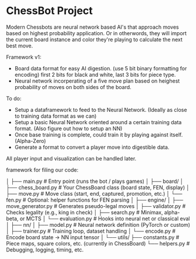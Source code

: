 # ChessBot Project

Modern Chessbots are neural network based AI's that approach moves based on highest probability application. Or in otherwords, they will import the current board instance and color they're playing to calculate the next best move.

Framework v1:
- Board data format for easy AI digestion. (use 5 bit binary formatting for encoding) first 2 bits for black and white, last 3 bits for piece type.
- Neural network incorperating of a five move plan based on heighest probability of moves on both sides of the board.

To do:
- Setup a dataframework to feed to the Neural Network. (Ideally as close to training data format as we can)
- Setup a basic Neural Network oriented around a certain training data format. (Also figure out how to setup an NN)
- Once base training is complete, could train it by playing against itself. (Alpha-Zero)
- Generate a format to convert a player move into digestible data.

All player input and visualization can be handled later.

framework for filing our code:

│
├── main.py              # Entry point (runs the bot / plays games)
│
├── board/
│   ├── chess_board.py   # Your ChessBoard class (board state, FEN, display)
│   ├── move.py          # Move class (start, end, captured, promotion, etc.)
│   └── fen.py           # Optional: helper functions for FEN parsing
│
├── engine/
│   ├── move_generator.py # Generates pseudo-legal moves
│   ├── validator.py      # Checks legality (e.g., king in check)
│   ├── search.py         # Minimax, alpha-beta, or MCTS
│   └── evaluation.py     # Hooks into neural net or classical eval
│
├── nn/
│   ├── model.py          # Neural network definition (PyTorch or custom)
│   ├── trainer.py        # Training loop, dataset handling
│   └── encode.py         # Encode board state → NN input tensor
│
└── utils/
    ├── constants.py      # Piece maps, square colors, etc. (currently in ChessBoard)
    └── helpers.py        # Debugging, logging, timing, etc.
